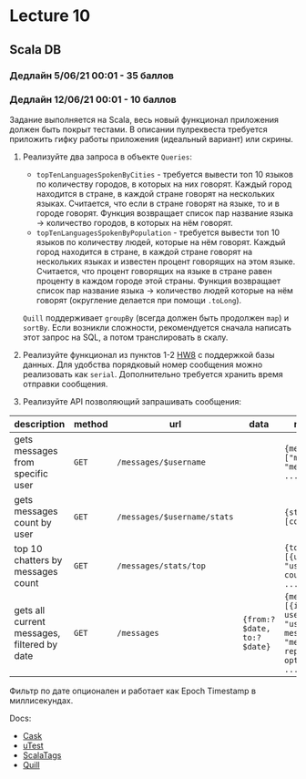 # Lecture 10

## Scala DB

### Дедлайн 5/06/21 00:01 - 35 баллов

### Дедлайн 12/06/21 00:01 - 10 баллов

Задание выполняется на Scala, весь новый функционал приложения должен быть покрыт тестами. В описании пулреквеста
требуется приложить гифку работы приложения (идеальный вариант) или скрины.

1) Реализуйте два запроса в объекте `Queries`:
    * `topTenLanguagesSpokenByCities` - требуется вывести топ 10 языков по количеству городов, в которых на них говорят.
      Каждый город находится в стране, в каждой стране говорят на нескольких языках. Считается, что если в стране
      говорят на языке, то и в городе говорят. Функция возвращает список пар название языка -> количество городов, в
      которых на нём говорят.
    * `topTenLanguagesSpokenByPopulation` - требуется вывести топ 10 языков по количеству людей, которые на нём говорят.
      Каждый город находится в стране, в каждой стране говорят на нескольких языках и известен процент говорящих на этом
      языке. Считается, что процент говорящих на языке в стране равен проценту в каждом городе этой страны. Функция
      возвращает список пар название языка -> количество людей которые на нём говорят (округление делается при
      помощи `.toLong`).

   `Quill` поддерживает `groupBy` (всегда должен быть продолжен `map`) и `sortBy`. Если возникли сложности,
   рекомендуется сначала написать этот запрос на SQL, а потом транслировать в скалу.
2) Реализуйте функционал из пунктов 1-2 [HW8](https://github.com/Backend-ITMO-2021/Lecture-8) с поддержкой базы данных.
   Для удобства порядковый номер сообщения можно реализовать как `serial`. Дополнительно требуется хранить время отправки сообщения.
4) Реализуйте API позволяющий запрашивать сообщения:

| description                                 | method | url                         | data                       | response                                                                                   |
|---------------------------------------------|--------|-----------------------------|----------------------------|--------------------------------------------------------------------------------------------|
| gets messages from specific user            | `GET`  | `/messages/$username`       |                            | `{messages: ["message 1", "message 2", ...]}`                                              |
| gets messages count by user                 | `GET`  | `/messages/$username/stats` |                            | `{stats: [count: 239]}`                                                                    |
| top 10 chatters by messages count           | `GET`  | `/messages/stats/top`       |                            | `{top: [{username: "user", count: 239}, ...]}`                                             |
| gets all current messages, filtered by date | `GET`  | `/messages`                 | `{from:?$date, to:?$date}` | `{messages: [{id: id, username: "user", message: "message", replyTo:? optionalInt}, ...]}` |

Фильтр по дате опционален и работает как Epoch Timestamp в миллисекундах.

Docs:

* [Cask](https://com-lihaoyi.github.io/cask/index.html)
* [uTest](https://github.com/com-lihaoyi/utest#getting-started)
* [ScalaTags](https://com-lihaoyi.github.io/scalatags/#BasicExamples)
* [Quill](https://getquill.io/#docs)